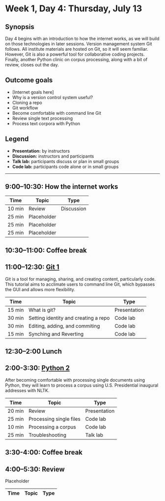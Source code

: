 # Week 1, Day 4: Thursday, July 13

## Synopsis

Day 4 begins with an introduction to how the internet works, as we will build on those technologies in later sessions.  Version management system Git follows.  All institute materials are hosted on Git, so it will seem familiar.  However, Git is also a powerful tool for collaborative coding projects.  Finally, another Python clinic on corpus processing, along with a bit of review, closes out the day.  

## Outcome goals
* [Internet goals here]
* Why is a version control system useful?
* Cloning a repo
* Git workflow
* Become comfortable with command line Git
* Review single text processing
* Process text corpora with Python

## Legend

* **Presentation:** by instructors
* **Discussion:** instructors and participants
* **Talk lab:** participants discuss or plan in small groups
* **Code lab:** participants code alone or in small groups

______

## 9:00–10:30: How the internet works


Time | Topic | Type
---- | ----  | ----
10 min | Review | Discussion
25 min | Placeholder | 
25 min | Placeholder | 
25 min | Placeholder | 

## 10:30–11:00: Coffee break

## 11:00–12:30: [Git 1](git_tutorial.md)

Git is a tool for managing, sharing, and creating content, particularly code.  This tutorial aims to acclimate users to command line Git, which bypasses the GUI and allows more flexibility.

Time | Topic | Type
---- | ----  | ----
15 min | What is git? | Presentation
30 min | Setting identity and creating a repo | Code lab
30 min | Editing, adding, and commiting | Code lab
15 min | Synching and Reverting | Code lab

## 12:30–2:00 Lunch

## 2:00-3:30: [Python 2](Python%20Clinic%20Day%202.ipynb)

After becoming comfortable with processing single documents using Python, they will learn to process a corpus using U.S. Presidential inaugural addresses with NLTK.

Time | Topic | Type
---- | ---- | ----
20 min | Review | Presentation
25 min | Processing single files | Code lab
10 min | Processing a corpus | Code lab
25 min | Troubleshooting | Talk lab

## 3:30-4:00: Coffee break

## 4:00–5:30: Review

Placeholder

Time | Topic | Type
---- | ---- | ----

